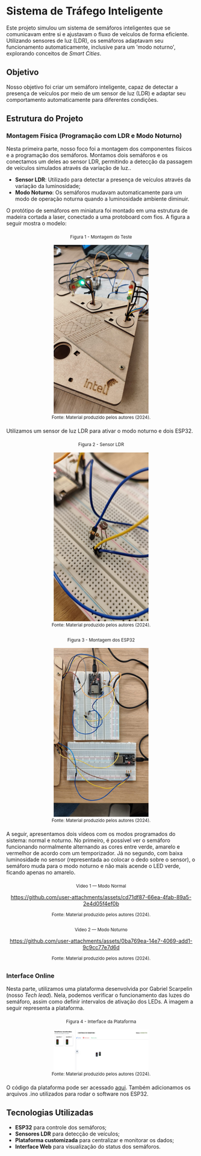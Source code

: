 # Sistema de Tráfego Inteligente

Este projeto simulou um sistema de semáforos inteligentes que se comunicavam entre si e ajustavam o fluxo de veículos de forma eficiente. Utilizando sensores de luz (LDR), os semáforos adaptavam seu funcionamento automaticamente, inclusive para um 'modo noturno', explorando conceitos de *Smart Cities*.

## Objetivo

Nosso objetivo foi criar um semáforo inteligente, capaz de detectar a presença de veículos por meio de um sensor de luz (LDR) e adaptar seu comportamento automaticamente para diferentes condições.

## Estrutura do Projeto

### Montagem Física (Programação com LDR e Modo Noturno)

Nesta primeira parte, nosso foco foi a montagem dos componentes físicos e a programação dos semáforos. Montamos dois semáforos e os conectamos um deles ao sensor LDR, permitindo a detecção da passagem de veículos simulados através da variação de luz..

- **Sensor LDR**: Utilizado para detectar a presença de veículos através da variação da luminosidade;
- **Modo Noturno**: Os semáforos mudavam automaticamente para um modo de operação noturna quando a luminosidade ambiente diminuir.

O protótipo de semáforos em miniatura foi montado em uma estrutura de madeira cortada a laser, conectado a uma protoboard com fios. A figura a seguir mostra o modelo:

<div align="center"> <sub> Figura 1 - Montagem do Teste</sub>

<img src="assets\semaforo_1.jpeg" style="width: 50%;"><br>
<sup> Fonte: Material produzido pelos autores (2024).</sup> </div>

Utilizamos um sensor de luz LDR para ativar o modo noturno e dois ESP32.

<div align="center"> <sub> Figura 2 - Sensor LDR</sub>

<img src="assets\sensor_ldr.jpeg" style="width: 50%;"><br>
<sup> Fonte: Material produzido pelos autores (2024).</sup> </div>

<div align="center"> <sub> Figura 3 - Montagem dos ESP32</sub>

<img src="assets\montagem_esp32.jpeg" style="width: 50%;"><br>
<sup> Fonte: Material produzido pelos autores (2024).</sup> </div>

A seguir, apresentamos dois vídeos com os modos programados do sistema: normal e noturno. No primeiro, é possível ver o semáforo funcionando normalmente alternando as cores entre verde, amarelo e vermelhor de acordo com um temporizador. Já no segundo, com baixa luminosidade no sensor (representada ao colocar o dedo sobre o sensor), o semáforo muda para o modo noturno e não mais acende o LED verde, ficando apenas no amarelo.

<div align="center"> <sub> Video 1 —  Modo Normal</sub>

https://github.com/user-attachments/assets/cd71df87-66ea-4fab-89a5-2e4d05f4ef0b

<sup> Fonte: Material produzido pelos autores (2024).</sup> </div>

<div align="center"> <sub> Video 2 — Modo Noturno</sub>

https://github.com/user-attachments/assets/0ba769ea-14e7-4069-add1-9c9cc77e7d6d

<sup> Fonte: Material produzido pelos autores (2024).</sup> </div>

### Interface Online

Nesta parte, utilizamos uma plataforma desenvolvida por Gabriel Scarpelin (nosso *Tech lead*). Nela, podemos verificar o funcionamento das luzes do semáforo, assim como definir intervalos de ativação dos LEDs. A imagem a seguir representa a plataforma.

<div align="center"> <sub> Figura 4 - Interface da Plataforma</sub>

<img src="assets\interface_GS.jpeg" style="width: 50%;"><br>
<sup> Fonte: Material produzido pelos autores (2024).</sup> </div>

O código da plataforma pode ser acessado [aqui](https://github.com/GabrielScarpelinDiniz/plataforma-semaforos/blob/main/README.md). Também adicionamos os arquivos .ino utilizados para rodar o software nos ESP32.

## Tecnologias Utilizadas

- **ESP32** para controle dos semáforos;
- **Sensores LDR** para detecção de veículos;
- **Plataforma customizada** para centralizar e monitorar os dados;
- **Interface Web** para visualização do status dos semáforos.

